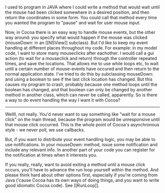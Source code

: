 

I used to program in JAVA where I could write a method that would wait until the mouse had been clicked somewhere in a desired position, and then return the coordinates in some form.  You could call that method every time you wanted the program to "pause" and wait for user mouse input.

Now, in Cocoa there is an easy way to handle mouse events, but the other way around: you specify what would happen if the mouse was clicked (mouseDown: in an [[NSView]] subclass).  But I'd like to keep my event handling at different places throughout my code.  For example: in my model code, I want to store many mouseclicks after eachother.  I would call a gui action (to wait for a mouseclick and return) through the controller repeated times, and save the locations.  That allows me to use while loops etc, to wait until a certain number of mouse-events have occured and then return to the normal application state.
I've tried to do this by subclassing mouseDown: and using a boolean to see if the last click location has changed.  But this causes my program to crash, probably because one method loops until the boolean has changed, and that boolean can only be changed by another method in another class, which can never be called, apparently.
So is there a way to do event handling the way I want it with Cocoa?

----

Wellll, not really.  You'd never want to say something like "wait for a mouse click" on the main thread, because the program would be unresponsive until that mouse click occurred.  This is the whole point of Cocoa's asynchronous style - we never poll, we use callbacks.  

But, if you want to distribute your event handling logic, you may be able to use notifications.  In your mouseDown: method, issue some notification and include any relevant info.  In another part of your code you can register for the notification at times when it interests you.

If you really, really, want to avoid exiting a method until a mouse click occurs, you'll have to advance the run loop yourself within the method.  And please think hard about other options first, especially if you're coming from Java ('cause Cocoa has its own ways of doing things, and you want to write good idiomatic Cocoa code).  See [[RunLoop]].